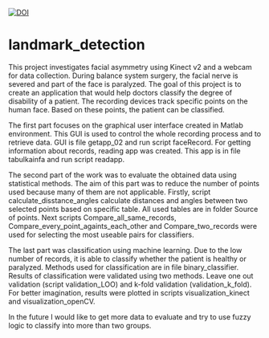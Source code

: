 [![DOI](https://zenodo.org/badge/574883894.svg)](https://zenodo.org/badge/latestdoi/574883894)
# landmark_detection
This project investigates facial asymmetry using Kinect v2 and a webcam for data collection. During balance system surgery, the facial nerve is severed and part of the face is paralyzed. The goal of this project is to create an application that would help doctors classify the degree of disability of a patient. The recording devices track specific points on the human face. Based on these points, the patient can be classified. 

The first part focuses on the graphical user interface created in Matlab environment. This GUI is used to control the whole recording process and to retrieve data. GUI is file getapp_02 and run script faceRecord. For getting information about records, reading app was created. This app is in file tabulkainfa and run script readapp. 

The second part of the work was to evaluate the obtained data using statistical methods. The aim of this part was to reduce the number of points used because many of them are not applicable. Firstly, script calculate_disstance_angles calculate distances and angles between two selected points based on specific table. All used tables are in folder Source of points. Next scripts Compare_all_same_records, Compare_every_point_againts_each_other and Compare_two_records were used for selecting the most useable pairs for classifiers.

The last part was classification using machine learning. Due to the low number of records, it is able to classify whether the patient is healthy or paralyzed. Methods used for classification are in file binary_classifier. Results of classification were validated using two methods. Leave one out validation (script validation_LOO) and k-fold validation (validation_k_fold). For better imagination, results were plotted in scripts visualization_kinect and visualization_openCV.

In the future I would like to get more data to evaluate and try to use fuzzy logic to classify into more than two groups.
